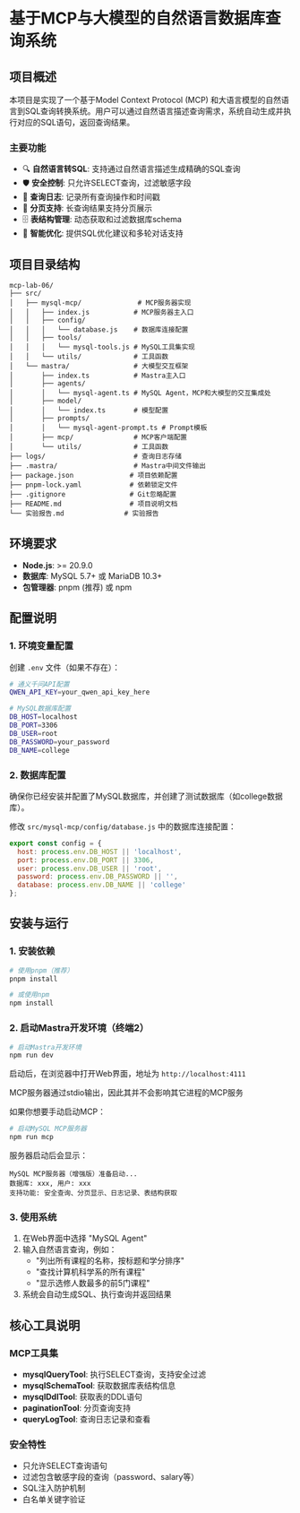 # 基于MCP与大模型的自然语言数据库查询系统

## 项目概述

本项目是实现了一个基于Model Context Protocol (MCP) 和大语言模型的自然语言到SQL查询转换系统。用户可以通过自然语言描述查询需求，系统自动生成并执行对应的SQL语句，返回查询结果。

### 主要功能

- 🔍 **自然语言转SQL**: 支持通过自然语言描述生成精确的SQL查询
- 🛡️ **安全控制**: 只允许SELECT查询，过滤敏感字段
- 📝 **查询日志**: 记录所有查询操作和时间戳
- 📄 **分页支持**: 长查询结果支持分页展示
- 🗄️ **表结构管理**: 动态获取和过滤数据库schema
- 🤖 **智能优化**: 提供SQL优化建议和多轮对话支持

## 项目目录结构

```
mcp-lab-06/
├── src/
│   ├── mysql-mcp/              # MCP服务器实现
│   │   ├── index.js           # MCP服务器主入口
│   │   ├── config/
│   │   │   └── database.js    # 数据库连接配置
│   │   ├── tools/
│   │   │   └── mysql-tools.js # MySQL工具集实现
│   │   └── utils/             # 工具函数
│   └── mastra/                # 大模型交互框架
│       ├── index.ts           # Mastra主入口
│       ├── agents/
│       │   └── mysql-agent.ts # MySQL Agent，MCP和大模型的交互集成处
│       ├── model/
│       │   └── index.ts       # 模型配置
│       ├── prompts/
│       │   └── mysql-agent-prompt.ts # Prompt模板
│       ├── mcp/               # MCP客户端配置
│       └── utils/             # 工具函数
├── logs/                      # 查询日志存储
├── .mastra/                   # Mastra中间文件输出
├── package.json              # 项目依赖配置
├── pnpm-lock.yaml            # 依赖锁定文件
├── .gitignore                # Git忽略配置
├── README.md                 # 项目说明文档
└── 实验报告.md               # 实验报告
```

## 环境要求

- **Node.js**: >= 20.9.0
- **数据库**: MySQL 5.7+ 或 MariaDB 10.3+
- **包管理器**: pnpm (推荐) 或 npm

## 配置说明

### 1. 环境变量配置

创建 `.env` 文件（如果不存在）：

```bash
# 通义千问API配置
QWEN_API_KEY=your_qwen_api_key_here

# MySQL数据库配置
DB_HOST=localhost
DB_PORT=3306
DB_USER=root
DB_PASSWORD=your_password
DB_NAME=college
```

### 2. 数据库配置

确保你已经安装并配置了MySQL数据库，并创建了测试数据库（如college数据库）。

修改 `src/mysql-mcp/config/database.js` 中的数据库连接配置：

```javascript
export const config = {
  host: process.env.DB_HOST || 'localhost',
  port: process.env.DB_PORT || 3306,
  user: process.env.DB_USER || 'root',
  password: process.env.DB_PASSWORD || '',
  database: process.env.DB_NAME || 'college'
};
```

## 安装与运行

### 1. 安装依赖

```bash
# 使用pnpm（推荐）
pnpm install

# 或使用npm
npm install
```

### 2. 启动Mastra开发环境（终端2）

```bash
# 启动Mastra开发环境
npm run dev
```

启动后，在浏览器中打开Web界面，地址为 `http://localhost:4111`

MCP服务器通过stdio输出，因此其并不会影响其它进程的MCP服务

如果你想要手动启动MCP：

```bash
# 启动MySQL MCP服务器
npm run mcp
```

服务器启动后会显示：
```
MySQL MCP服务器（增强版）准备启动...
数据库: xxx, 用户: xxx
支持功能: 安全查询、分页显示、日志记录、表结构获取
```

### 3. 使用系统

1. 在Web界面中选择 "MySQL Agent"
2. 输入自然语言查询，例如：
   - "列出所有课程的名称，按标题和学分排序"
   - "查找计算机科学系的所有课程"
   - "显示选修人数最多的前5门课程"
3. 系统会自动生成SQL、执行查询并返回结果

## 核心工具说明

### MCP工具集

- **mysqlQueryTool**: 执行SELECT查询，支持安全过滤
- **mysqlSchemaTool**: 获取数据库表结构信息
- **mysqlDdlTool**: 获取表的DDL语句
- **paginationTool**: 分页查询支持
- **queryLogTool**: 查询日志记录和查看

### 安全特性

- 只允许SELECT查询语句
- 过滤包含敏感字段的查询（password、salary等）
- SQL注入防护机制
- 白名单关键字验证